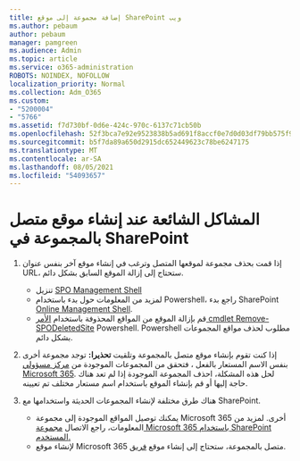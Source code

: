 ```yaml
---
title: إضافة مجموعة إلى موقع SharePoint ويب
ms.author: pebaum
author: pebaum
manager: pamgreen
ms.audience: Admin
ms.topic: article
ms.service: o365-administration
ROBOTS: NOINDEX, NOFOLLOW
localization_priority: Normal
ms.collection: Adm_O365
ms.custom:
- "5200004"
- "5766"
ms.assetid: f7d730bf-0d6e-424c-970c-6137c71cb50b
ms.openlocfilehash: 52f3bca7e92e9523838b5ad691f8accf0e7d0d03df79bb575f93b024e32cf3c4
ms.sourcegitcommit: b5f7da89a650d2915dc652449623c78be6247175
ms.translationtype: MT
ms.contentlocale: ar-SA
ms.lasthandoff: 08/05/2021
ms.locfileid: "54093657"
---
```

# <a name="common-issues-when-creating-a-group-connected-site-in-sharepoint"></a>المشاكل الشائعة عند إنشاء موقع متصل بالمجموعة في SharePoint

1. إذا قمت بحذف مجموعة لموقعها المتصل وترغب في إنشاء موقع آخر بنفس عنوان URL، ستحتاج إلى إزالة الموقع السابق بشكل دائم.

   - تنزيل [SPO Management Shell](https://support.office.com/article/introduction-to-the-sharepoint-online-management-shell-c16941c3-19b4-4710-8056-34c034493429)
   - لمزيد من المعلومات حول بدء باستخدام Powershell، راجع بدء SharePoint [Online Management Shell](/powershell/module/sharepoint-online/remove-sposite).
   - قم بإزالة الموقع من المواقع المحذوفة باستخدام [الأمر cmdlet Remove-SPODeletedSite](/powershell/module/sharepoint-online/remove-sposite?view=sharepoint-ps) Powershell. Powershell مطلوب لحذف مواقع المجموعات بشكل دائم.

1. إذا كنت تقوم بإنشاء موقع متصل بالمجموعة وتلقيت **تحذيرا:** توجد مجموعة أخرى بنفس الاسم المستعار بالفعل ، فتحقق من المجموعات الموجودة من [مركز مسؤولي Microsoft 365](https://admin.microsoft.com/AdminPortal/Home#/groups). لحل هذه المشكلة، احذف المجموعة الموجودة إذا لم تعد هناك حاجة إليها أو قم بإنشاء الموقع باستخدام اسم مستعار مختلف تم تعيينه.

1. هناك طرق مختلفة لإنشاء المجموعات الحديثة واستخدامها مع SharePoint.

   - يمكنك توصيل المواقع الموجودة إلى مجموعة Microsoft 365 أخرى. لمزيد من المعلومات، راجع الاتصال [مجموعة Microsoft 365 باستخدام SharePoint المستخدم.](/sharepoint/dev/transform/modernize-connect-to-office365-group#connect-an-office-365-group-using-the-sharepoint-user-interface)
   - لإنشاء موقع Microsoft 365 متصل بالمجموعة، ستحتاج إلى إنشاء موقع [فريق](https://admin.microsoft.com/sharepoint).
